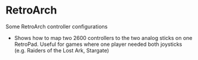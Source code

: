 # RetroArch
Some RetroArch controller configurations

- Shows how to map two 2600 controllers to the two analog sticks on one RetroPad. Useful for games where one player needed both joysticks (e.g. Raiders of the Lost Ark, Stargate)
